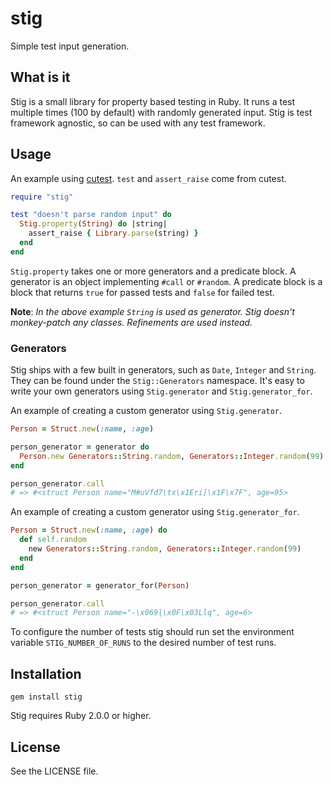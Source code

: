 # stig

Simple test input generation.

## What is it

Stig is a small library for property based testing in Ruby. It runs a test
multiple times (100 by default) with randomly generated input. Stig is test
framework agnostic, so can be used with any test framework.

## Usage

An example using [cutest][cutest]. `test` and `assert_raise` come from cutest.

```ruby
require "stig"

test "doesn't parse random input" do
  Stig.property(String) do |string|
    assert_raise { Library.parse(string) }
  end
end
```

`Stig.property` takes one or more generators and a predicate block. A generator
is an object implementing `#call` or `#random`. A predicate block is a block
that returns `true` for passed tests and `false` for failed test.

**Note**: *In the above example `String` is used as generator. Stig doesn't
monkey-patch any classes. Refinements are used instead.*

### Generators

Stig ships with a few built in generators, such as `Date`, `Integer` and 
`String`. They can be found under the `Stig::Generators` namespace. It's easy to
write your own generators using `Stig.generator` and `Stig.generator_for`.

An example of creating a custom generator using `Stig.generator`.

```ruby
Person = Struct.new(:name, :age)

person_generator = generator do
  Person.new Generators::String.random, Generators::Integer.random(99)
end

person_generator.call
# => #<struct Person name="M#uVfd7\tx\x1Eri]\x1F\x7F", age=95>
```

An example of creating a custom generator using `Stig.generator_for`.

```ruby
Person = Struct.new(:name, :age) do
  def self.random
    new Generators::String.random, Generators::Integer.random(99)
  end
end

person_generator = generator_for(Person)

person_generator.call
# => #<struct Person name="-\x069|\x0F\x03Llq", age=6>
```

To configure the number of tests stig should run set the environment variable 
`STIG_NUMBER_OF_RUNS` to the desired number of test runs.

[cutest]: https://github.com/djanowski/cutest

## Installation

`gem install stig`

Stig requires Ruby 2.0.0 or higher.

## License

See the LICENSE file.
